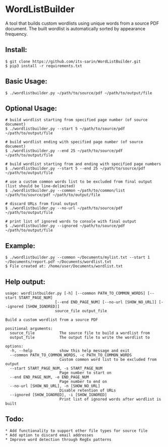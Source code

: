# WordListBuilder
A tool that builds custom wordlists using unique words from a source PDF document. The built wordlist is automatically sorted by appearance frequency.

## Install:

    $ git clone https://github.com/its-sarin/WordListBuilder.git
    $ pip3 install -r requirements.txt

## Basic Usage:

    $ ./wordlistbuilder.py ~/path/to/source/pdf ~/path/to/output/file

## Optional Usage:

    # build wordlist starting from specified page number (of source document) 
    $ ./wordlistbuilder.py --start 5 ~/path/to/source/pdf ~/path/to/output/file

    # build wordlist ending with specified page number (of source document)
    $ ./wordlistbuilder.py --end 25 ~/path/to/source/pdf ~/path/to/output/file

    # build wordlist starting from and ending with specified page numbers
    $ ./wordlistbuilder.py --start 5 --end 25 ~/path/to/source/pdf ~/path/to/output/file
    
    # use a custom common words list to be excluded from final output (list should be line-delimited)
    $ ./wordlistbuilder.py --common ~/path/to/common/list ~/path/to/source/pdf ~/path/to/output/file

    # discard URLs from final output
    $ ./wordlistbuilder.py --no-url ~/path/to/source/pdf ~/path/to/output/file

    # print list of ignored words to console with final output 
    $ ./wordlistbuilder.py --ignored ~/path/to/source/pdf ~/path/to/output/file

## Example:
    
    $ ./wordlistbuilder.py --common ~/Documents/mylist.txt --start 1 ~/Documents/report.pdf ~/Documents/wordlist.txt
    $ File created at: /home/user/Documents/wordlist.txt
    
## Help output:

    usage: wordlistbuilder.py [-h] [--common PATH_TO_COMMON_WORDS] [--start START_PAGE_NUM]
                          [--end END_PAGE_NUM] [--no-url [SHOW_NO_URL]] [--ignored [SHOW_IGNORED]]
                          source_file output_file

    Build a custom wordlist from a source PDF

    positional arguments:
      source_file           The source file to build a wordlist from
      output_file           The output file to write the wordlist to

    options:
      -h, --help            show this help message and exit
      --common PATH_TO_COMMON_WORDS, -c PATH_TO_COMMON_WORDS
                            Custom common word list to be excluded from output
      --start START_PAGE_NUM, -s START_PAGE_NUM
                            Page number to start on
      --end END_PAGE_NUM, -e END_PAGE_NUM
                            Page number to end on
      --no-url [SHOW_NO_URL], -n [SHOW_NO_URL]
                            Disable retention of URLs
      --ignored [SHOW_IGNORED], -i [SHOW_IGNORED]
                            Print list of ignored words after wordlist is built

 ## Todo:
 
    * Add functionality to support other file types for source file
    * Add option to discard email addresses
    * Improve word detection through RegEx patterns
